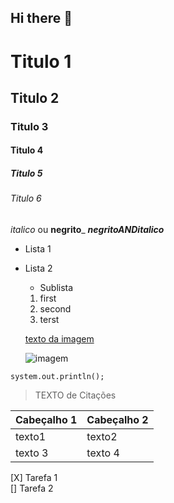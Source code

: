 ## Hi there 👋

<!-- Cabeçalhos -->

# Titulo 1 
## Titulo 2
### Titulo 3
#### Titulo 4
##### Titulo 5
###### Titulo 6

*italico* ou __negrito___ 
___negritoANDitalico___

- Lista 1 
- Lista 2 
  - Sublista

  1. first
  2. second
  3. terst

  [texto da imagem](https://www.google.com/url?sa=i&url=https%3A%2F%2Fwww.istockphoto.com%2Fbr%2Ffoto%2Fpaisagem-de-montanha-gm517188688-89380423&psig=AOvVaw0sy6S2JbBp5Bu9iO4brrCh&ust=1723578074741000&source=images&cd=vfe&opi=89978449&ved=0CBEQjRxqFwoTCPCQk-ia8IcDFQAAAAAdAAAAABAE)

  ![ imagem ](https://www.google.com/url?sa=i&url=https%3A%2F%2Fwww.istockphoto.com%2Fbr%2Ffoto%2Fpaisagem-de-montanha-gm517188688-89380423&psig=AOvVaw0sy6S2JbBp5Bu9iO4brrCh&ust=1723578074741000&source=images&cd=vfe&opi=89978449&ved=0CBEQjRxqFwoTCPCQk-ia8IcDFQAAAAAdAAAAABAE)

`system.out.println();`

> TEXTO de Citações

| Cabeçalho 1 |Cabeçalho 2 |
| ----------- | ---------- |
| texto1      | texto2     | 
|texto 3      |texto 4     |


[X] Tarefa 1 <br>
[] Tarefa 2